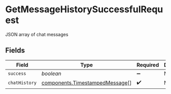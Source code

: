 # GetMessageHistorySuccessfulRequest

JSON array of chat messages


## Fields

| Field                                                                            | Type                                                                             | Required                                                                         | Description                                                                      |
| -------------------------------------------------------------------------------- | -------------------------------------------------------------------------------- | -------------------------------------------------------------------------------- | -------------------------------------------------------------------------------- |
| `success`                                                                        | *boolean*                                                                        | :heavy_minus_sign:                                                               | N/A                                                                              |
| `chatHistory`                                                                    | [components.TimestampedMessage](../../models/components/timestampedmessage.md)[] | :heavy_check_mark:                                                               | N/A                                                                              |